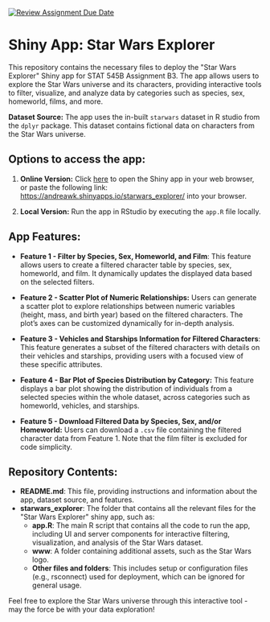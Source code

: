 [![Review Assignment Due Date](https://classroom.github.com/assets/deadline-readme-button-22041afd0340ce965d47ae6ef1cefeee28c7c493a6346c4f15d667ab976d596c.svg)](https://classroom.github.com/a/_WsouPuM)

# Shiny App: Star Wars Explorer

This repository contains the necessary files to deploy the "Star Wars Explorer" Shiny app for STAT 545B Assignment B3. The app allows users to explore the Star Wars universe and its characters, providing interactive tools to filter, visualize, and analyze data by categories such as species, sex, homeworld, films, and more.

**Dataset Source:** The app uses the in-built `starwars` dataset in R studio from the `dplyr` package. This dataset contains fictional data on characters from the Star Wars universe.

## Options to access the app:

1.  **Online Version:** Click [here](https://andreawk.shinyapps.io/starwars_explorer/) to open the Shiny app in your web browser, or paste the following link: <https://andreawk.shinyapps.io/starwars_explorer/> into your browser.

2.  **Local Version:** Run the app in RStudio by executing the `app.R` file locally.

## App Features:

-   **Feature 1 - Filter by Species, Sex, Homeworld, and Film**: This feature allows users to create a filtered character table by species, sex, homeworld, and film. It dynamically updates the displayed data based on the selected filters.

-   **Feature 2 - Scatter Plot of Numeric Relationships:** Users can generate a scatter plot to explore relationships between numeric variables (height, mass, and birth year) based on the filtered characters. The plot’s axes can be customized dynamically for in-depth analysis.

-   **Feature 3 - Vehicles and Starships Information for Filtered Characters**: This feature generates a subset of the filtered characters with details on their vehicles and starships, providing users with a focused view of these specific attributes.

-   **Feature 4 - Bar Plot of Species Distribution by Category:** This feature displays a bar plot showing the distribution of individuals from a selected species within the whole dataset, across categories such as homeworld, vehicles, and starships.

-   **Feature 5 - Download Filtered Data by Species, Sex, and/or Homeworld:** Users can download a `.csv` file containing the filtered character data from Feature 1. Note that the film filter is excluded for code simplicity.

## Repository Contents:
- **README.md**: This file, providing instructions and information about the app, dataset source, and features.
- **starwars_explorer**: The folder that contains all the relevant files for the "Star Wars Explorer" shiny app, such as:  
  - **app.R**: The main R script that contains all the code to run the app, including UI and server components for interactive filtering, visualization, and analysis of the Star Wars dataset.
  - **www**: A folder containing additional assets, such as the Star Wars logo.
  - **Other files and folders**: This includes setup or configuration files (e.g., rsconnect) used for deployment, which can be ignored for general usage.

Feel free to explore the Star Wars universe through this interactive tool - may the force be with your data exploration!
